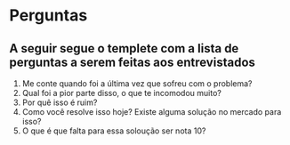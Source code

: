 # Perguntas
## A seguir segue o templete com a lista de perguntas a serem feitas aos entrevistados

1. Me conte quando foi a última vez que sofreu com o problema?
2. Qual foi a pior parte disso, o que te incomodou muito?
3. Por quê isso é ruim?
4. Como você resolve isso hoje? Existe alguma solução no mercado para isso?
5. O que é que falta para essa soloução ser nota 10?

<!-- &larr;, &uarr;, &rarr; and &darr; -->
